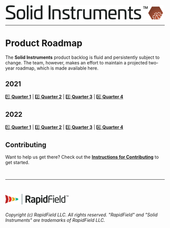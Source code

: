 <!--
Copyright (c) RapidField LLC. Licensed under the MIT License. See LICENSE.txt in the project root for license information.
-->

[![Solid Instruments](SolidInstruments.Logo.Color.Transparent.500w.png)](README.md)
- - -

# Product Roadmap

The **Solid Instruments** product backlog is fluid and persistently subject to change. The team, however, makes an effort to maintain a projected two-year roadmap, which is made available here.

## 2021

[:one: **Quarter 1**](https://github.com/RapidField/solid-instruments/issues?utf8=%E2%9C%93&q=is:issue+label:WindowForDelivery-2021-Q1) |
[:two: **Quarter 2**](https://github.com/RapidField/solid-instruments/issues?utf8=%E2%9C%93&q=is:issue+label:WindowForDelivery-2021-Q2) |
[:three: **Quarter 3**](https://github.com/RapidField/solid-instruments/issues?utf8=%E2%9C%93&q=is:issue+label:WindowForDelivery-2021-Q3) |
[:four: **Quarter 4**](https://github.com/RapidField/solid-instruments/issues?utf8=%E2%9C%93&q=is:issue+label:WindowForDelivery-2021-Q4)

## 2022

[:one: **Quarter 1**](https://github.com/RapidField/solid-instruments/issues?utf8=%E2%9C%93&q=is:issue+label:WindowForDelivery-2022-Q1) |
[:two: **Quarter 2**](https://github.com/RapidField/solid-instruments/issues?utf8=%E2%9C%93&q=is:issue+label:WindowForDelivery-2022-Q2) |
[:three: **Quarter 3**](https://github.com/RapidField/solid-instruments/issues?utf8=%E2%9C%93&q=is:issue+label:WindowForDelivery-2022-Q3) |
[:four: **Quarter 4**](https://github.com/RapidField/solid-instruments/issues?utf8=%E2%9C%93&q=is:issue+label:WindowForDelivery-2022-Q4)

## Contributing

Want to help us get there? Check out the [**Instructions for Contributing**](CONTRIBUTING.md) to get started.

<br />

- - -

<br />

[![RapidField](RapidField.Logo.Color.Black.Transparent.200w.png)](https://www.rapidfield.com)

###### Copyright (c) RapidField LLC. All rights reserved. "RapidField" and "Solid Instruments" are trademarks of RapidField LLC.
